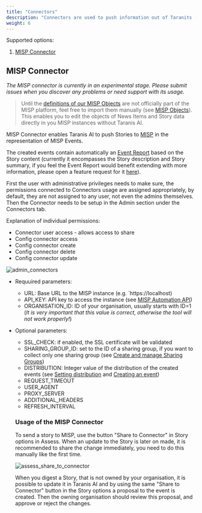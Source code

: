 ```yaml
---
title: "Connectors"
description: "Connectors are used to push information out of Taranits (experimental)"
weight: 6
---
```


Supported options:
1. [MISP Connector](#misp-connector)

## MISP Connector
*The MISP connector is currently in an experimental stage. Please submit issues when you discover any problems or need support with its usage.*

> Until the [definitions of our MISP Objects](https://github.com/taranis-ai/taranis-ai/tree/master/src/worker/worker/connectors/definitions/objects) are not officially part of the MISP platform, feel free to import them manually (see [MISP Objects](https://www.misp-project.org/2021/03/17/MISP-Objects-101.html/)). This enables you to edit the objects of News Items and Story data directly in you MISP instances without Taranis AI.

MISP Connector enables Taranis AI to push Stories to [MISP](https://www.misp-project.org/) in the representation of MISP Events.

The created events contain automatically an [Event Report](https://www.circl.lu/doc/misp/create-event-report/) based on the Story content (currently it encompasses the Story description and Story summary, if you feel the Event Report would benefit extending with more information, please open a feature request for it [here](https://github.com/taranis-ai/taranis-ai/issues)).


First the user with administrative privileges needs to make sure, the permissions connected to Connectors usage are assigned appropriately, by default, they are not assigned to any user, not even the admins themselves. Then the Connector needs to be setup in the Admin section under the Connectors tab.

Explanation of individual permissions:
* Connector user access - allows access to share 
* Config connector access
* Config connector create
* Config connector delete
* Config connector update

![admin_connectors](/docs/admin_connectors.png)

* Requuired parameters:
  * URL: Base URL to the MISP instance (e.g. `https://localhost)
  * API_KEY: API key to access the instance (see [MISP Automation API](https://www.circl.lu/doc/misp/automation/#automation-api))
  * ORGANISATION_ID: ID of your organisation, usually starts with ID=1 (*It is very important that this value is correct, otherwise the tool will not work properly!*)

* Optional parameters:
  * SSL_CHECK: if enabled, the SSL certificate will be validated
  * SHARING_GROUP_ID: set to the ID of a sharing group, if you want to collect only one sharing group (see [Create and manage Sharing Groups](https://www.circl.lu/doc/misp/using-the-system/#create-and-manage-sharing-groups))
  * DISTRIBUTION: Integer value of the distribution of the created events (see [Setting distribution](https://www.circl.lu/doc/misp/best-practices/#setting-distribution) and [Creating an event](https://www.circl.lu/doc/misp/using-the-system/#creating-an-event))
  * REQUEST_TIMEOUT
  * USER_AGENT
  * PROXY_SERVER
  * ADDITIONAL_HEADERS
  * REFRESH_INTERVAL

  ### Usage of the MISP Connector
  To send a story to MISP, use the button "Share to Connector" in Story options in Assess. When an update to the Story is later on made, it is recommended to share the change immediately, you need to do this manually like the first time.

  ![assess_share_to_connector](/docs/assess_share_to_connector.png)


  When you digest a Story, that is not owned by your organisation, it is possible to update it in Taranis AI and by using the same "Share to Connector" button in the Story options a proposal to the event is created. Then the owning organisation should review this proposal, and approve or reject the changes.
